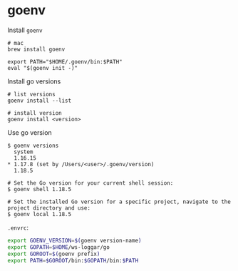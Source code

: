 # goenv

Install `goenv`

```
# mac
brew install goenv
```

```
export PATH="$HOME/.goenv/bin:$PATH"
eval "$(goenv init -)"
```

Install go versions

```
# list versions
goenv install --list

# install version
goenv install <version>
```

Use go version

```
$ goenv versions
  system
  1.16.15
* 1.17.8 (set by /Users/<user>/.goenv/version)
  1.18.5

# Set the Go version for your current shell session:
$ goenv shell 1.18.5

# Set the installed Go version for a specific project, navigate to the project directory and use:
$ goenv local 1.18.5
```

`.envrc`:

```sh
export GOENV_VERSION=$(goenv version-name)
export GOPATH=$HOME/ws-loggar/go
export GOROOT=$(goenv prefix)
export PATH=$GOROOT/bin:$GOPATH/bin:$PATH
```
